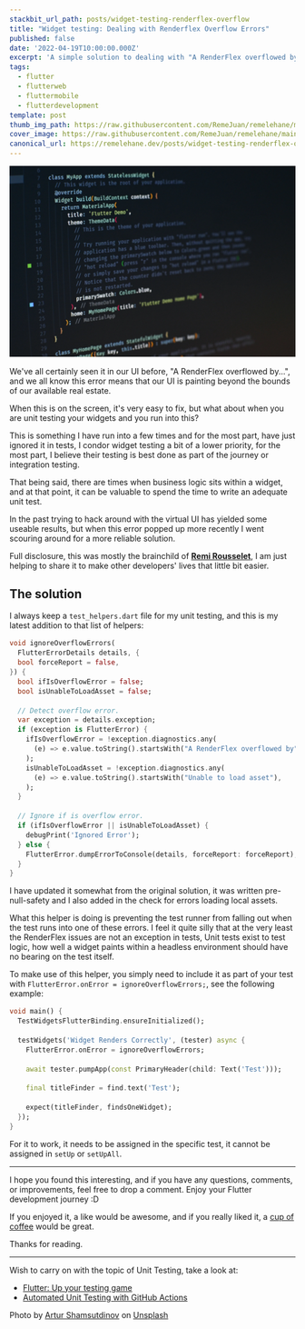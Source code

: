 ```yaml
---
stackbit_url_path: posts/widget-testing-renderflex-overflow
title: "Widget testing: Dealing with Renderflex Overflow Errors"
published: false
date: '2022-04-19T10:00:00.000Z'
excerpt: 'A simple solution to dealing with "A RenderFlex overflowed by…" in unit testing…'
tags:
  - flutter
  - flutterweb
  - fluttermobile
  - flutterdevelopment
template: post
thumb_img_path: https://raw.githubusercontent.com/RemeJuan/remelehane/main/2022/07/upgit_20220728_1658994753.webp
cover_image: https://raw.githubusercontent.com/RemeJuan/remelehane/main/2022/07/upgit_20220728_1658994753.webp
canonical_url: https://remelehane.dev/posts/widget-testing-renderflex-overflow
---
```


![artur-shamsutdinov-Gll-v69L8iA-unsplash](https://raw.githubusercontent.com/RemeJuan/remelehane/main/2022/07/upgit_20220728_1658994753.webp)

We've all certainly seen it in our UI before, "A RenderFlex overflowed by...", and we all know this error means that our UI is painting beyond the bounds of our available real estate.

When this is on the screen, it's very easy to fix, but what about when you are unit testing your widgets and you run into this?

This is something I have run into a few times and for the most part, have just ignored it in tests, I condor widget testing a bit of a lower priority, for the most part, I believe their testing is best done as part of the journey or integration testing.

That being said, there are times when business logic sits within a widget, and at that point, it can be valuable to spend the time to write an adequate unit test.

In the past trying to hack around with the virtual UI has yielded some useable results, but when this error popped up more recently I went scouring around for a more reliable solution.

Full disclosure, this was mostly the brainchild of [**Remi Rousselet**](https://twitter.com/remi_rousselet), I am just helping to share it to make other developers' lives that little bit easier.

## The solution

I always keep a `test_helpers.dart` file for my unit testing, and this is my latest addition to that list of helpers:

```dart
void ignoreOverflowErrors(
  FlutterErrorDetails details, {
  bool forceReport = false,
}) {
  bool ifIsOverflowError = false;
  bool isUnableToLoadAsset = false;

  // Detect overflow error.
  var exception = details.exception;
  if (exception is FlutterError) {
    ifIsOverflowError = !exception.diagnostics.any(
      (e) => e.value.toString().startsWith("A RenderFlex overflowed by"),
    );
    isUnableToLoadAsset = !exception.diagnostics.any(
      (e) => e.value.toString().startsWith("Unable to load asset"),
    );
  }

  // Ignore if is overflow error.
  if (ifIsOverflowError || isUnableToLoadAsset) {
    debugPrint('Ignored Error');
  } else {
    FlutterError.dumpErrorToConsole(details, forceReport: forceReport);
  }
}
```

I have updated it somewhat from the original solution, it was written pre-null-safety and I also added in the check for errors loading local assets.

What this helper is doing is preventing the test runner from falling out when the test runs into one of these errors. I feel it quite silly that at the very least the RenderFlex issues are not an exception in tests,
Unit tests exist to test logic, how well a widget paints within a headless environment should have no bearing on the test itself.

To make use of this helper, you simply need to include it as part of your test with `FlutterError.onError = ignoreOverflowErrors;`, see the following example:

```dart
void main() {
  TestWidgetsFlutterBinding.ensureInitialized();

  testWidgets('Widget Renders Correctly', (tester) async {
    FlutterError.onError = ignoreOverflowErrors;

    await tester.pumpApp(const PrimaryHeader(child: Text('Test')));

    final titleFinder = find.text('Test');

    expect(titleFinder, findsOneWidget);
  });
}
```

For it to work, it needs to be assigned in the specific test, it cannot be assigned in `setUp` or `setUpAll`.

****

I hope you found this interesting, and if you have any questions, comments, or improvements, feel free to drop a comment. Enjoy your Flutter development journey :D

If you enjoyed it, a like would be awesome, and if you really liked it, a [cup of coffee](https://www.buymeacoffee.com/remelehane) would be great.

Thanks for reading.

****

Wish to carry on with the topic of Unit Testing, take a look at:

- [Flutter: Up your testing game](https://remelehane.dev/posts/up-your-testing-game/)
- [Automated Unit Testing with GitHub Actions](https://remelehane.dev/posts/automated-unit-testing-with-github-actions/)

Photo by [Artur Shamsutdinov](https://unsplash.com/es/@roketpik?utm_source=unsplash&utm_medium=referral&utm_content=creditCopyText) on [Unsplash](https://unsplash.com/s/photos/flutter?utm_source=unsplash&utm_medium=referral&utm_content=creditCopyText)
